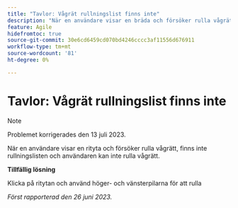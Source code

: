 ```yaml
---
title: "Tavlor: Vågrät rullningslist finns inte"
description: "När en användare visar en bräda och försöker rulla vågrätt, finns inte rullningslisten och användaren kan inte rulla vågrätt."
feature: Agile
hidefromtoc: true
source-git-commit: 30e6cd6459cd070bd4246cccc3af11556d676911
workflow-type: tm+mt
source-wordcount: '81'
ht-degree: 0%

---
```



# Tavlor: Vågrät rullningslist finns inte

>[!NOTE]
>
>Problemet korrigerades den 13 juli 2023.

När en användare visar en rityta och försöker rulla vågrätt, finns inte rullningslisten och användaren kan inte rulla vågrätt.

**Tillfällig lösning**

Klicka på ritytan och använd höger- och vänsterpilarna för att rulla

_Först rapporterad den 26 juni 2023._

